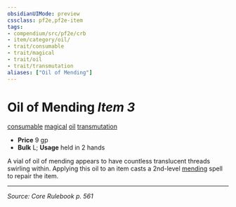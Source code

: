 ```yaml
---
obsidianUIMode: preview
cssclass: pf2e,pf2e-item
tags:
- compendium/src/pf2e/crb
- item/category/oil/
- trait/consumable
- trait/magical
- trait/oil
- trait/transmutation
aliases: ["Oil of Mending"]
---
```

# Oil of Mending *Item 3*  
[consumable](consumable.md "Consumable Item Trait")  [magical](magical.md "Magical Item Trait")  [oil](oil.md "Oil Item Trait")  [transmutation](transmutation.md "Transmutation School Trait")  

- **Price** 9 gp
- **Bulk** L; **Usage** held in 2 hands

A vial of oil of mending appears to have countless translucent threads swirling within. Applying this oil to an item casts a 2nd-level [mending](mending.md) spell to repair the item.


---
*Source: Core Rulebook p. 561*